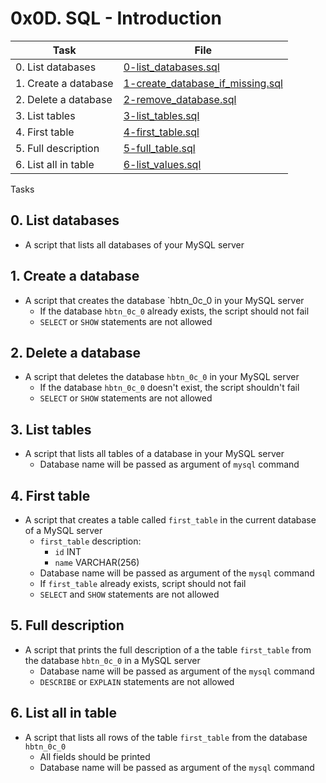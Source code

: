 # 0x0D. SQL - Introduction

| Task | File |
| ---- | ---- |
| 0. List databases | [0-list_databases.sql](./0-list_databases.sql) |
| 1. Create a database | [1-create_database_if_missing.sql](./1-create_database_if_missing.sql) |
| 2. Delete a database | [2-remove_database.sql](./2-remove_database.sql) |
| 3. List tables | [3-list_tables.sql](./3-list_tables.sql) |
| 4. First table | [4-first_table.sql](./4-first_table.sql) |
| 5. Full description | [5-full_table.sql](./5-full_table.sql) |
| 6. List all in table | [6-list_values.sql](./6-list_values.sql) |

Tasks
## 0. List databases
* A script that lists all databases of your MySQL server
## 1. Create a database
* A script that creates the database `hbtn_0c_0 in your MySQL server
	* If the database `hbtn_0c_0` already exists, the script should not fail
	* `SELECT` or `SHOW` statements are not allowed
## 2. Delete a database
* A script that deletes the database `hbtn_0c_0` in your MySQL server
	* If the database `hbtn_0c_0` doesn't exist, the script shouldn't fail
	* `SELECT` or `SHOW` statements are not allowed
## 3. List tables
* A script that lists all tables of a database in your MySQL server
	* Database name will be passed as argument of `mysql` command
## 4. First table
* A script that creates a table called `first_table` in the current database of a MySQL server
	* `first_table` description:
		* `id` INT
		* `name` VARCHAR(256)
	* Database name will be passed as argument of the `mysql` command
	* If `first_table` already exists, script should not fail
	* `SELECT` and `SHOW` statements are not allowed
## 5. Full description
* A script that prints the full description of a the table `first_table` from the database `hbtn_0c_0` in a MySQL server
	* Database name will be passed as argument of the `mysql` command
	* `DESCRIBE` or `EXPLAIN` statements are not allowed
## 6. List all in table
* A script that lists all rows of the table `first_table` from the database `hbtn_0c_0`
	* All fields should be printed
	* Database name will be passed as argument of the `mysql` command
